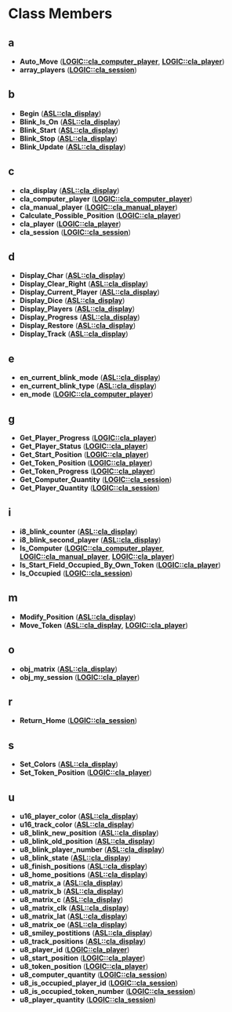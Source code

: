 
# Class Members



## a

* **Auto\_Move** ([**LOGIC::cla\_computer\_player**](classLOGIC_1_1cla__computer__player.md), [**LOGIC::cla\_player**](classLOGIC_1_1cla__player.md))
* **array\_players** ([**LOGIC::cla\_session**](classLOGIC_1_1cla__session.md))


## b

* **Begin** ([**ASL::cla\_display**](classASL_1_1cla__display.md))
* **Blink\_Is\_On** ([**ASL::cla\_display**](classASL_1_1cla__display.md))
* **Blink\_Start** ([**ASL::cla\_display**](classASL_1_1cla__display.md))
* **Blink\_Stop** ([**ASL::cla\_display**](classASL_1_1cla__display.md))
* **Blink\_Update** ([**ASL::cla\_display**](classASL_1_1cla__display.md))


## c

* **cla\_display** ([**ASL::cla\_display**](classASL_1_1cla__display.md))
* **cla\_computer\_player** ([**LOGIC::cla\_computer\_player**](classLOGIC_1_1cla__computer__player.md))
* **cla\_manual\_player** ([**LOGIC::cla\_manual\_player**](classLOGIC_1_1cla__manual__player.md))
* **Calculate\_Possible\_Position** ([**LOGIC::cla\_player**](classLOGIC_1_1cla__player.md))
* **cla\_player** ([**LOGIC::cla\_player**](classLOGIC_1_1cla__player.md))
* **cla\_session** ([**LOGIC::cla\_session**](classLOGIC_1_1cla__session.md))


## d

* **Display\_Char** ([**ASL::cla\_display**](classASL_1_1cla__display.md))
* **Display\_Clear\_Right** ([**ASL::cla\_display**](classASL_1_1cla__display.md))
* **Display\_Current\_Player** ([**ASL::cla\_display**](classASL_1_1cla__display.md))
* **Display\_Dice** ([**ASL::cla\_display**](classASL_1_1cla__display.md))
* **Display\_Players** ([**ASL::cla\_display**](classASL_1_1cla__display.md))
* **Display\_Progress** ([**ASL::cla\_display**](classASL_1_1cla__display.md))
* **Display\_Restore** ([**ASL::cla\_display**](classASL_1_1cla__display.md))
* **Display\_Track** ([**ASL::cla\_display**](classASL_1_1cla__display.md))


## e

* **en\_current\_blink\_mode** ([**ASL::cla\_display**](classASL_1_1cla__display.md))
* **en\_current\_blink\_type** ([**ASL::cla\_display**](classASL_1_1cla__display.md))
* **en\_mode** ([**LOGIC::cla\_computer\_player**](classLOGIC_1_1cla__computer__player.md))


## g

* **Get\_Player\_Progress** ([**LOGIC::cla\_player**](classLOGIC_1_1cla__player.md))
* **Get\_Player\_Status** ([**LOGIC::cla\_player**](classLOGIC_1_1cla__player.md))
* **Get\_Start\_Position** ([**LOGIC::cla\_player**](classLOGIC_1_1cla__player.md))
* **Get\_Token\_Position** ([**LOGIC::cla\_player**](classLOGIC_1_1cla__player.md))
* **Get\_Token\_Progress** ([**LOGIC::cla\_player**](classLOGIC_1_1cla__player.md))
* **Get\_Computer\_Quantity** ([**LOGIC::cla\_session**](classLOGIC_1_1cla__session.md))
* **Get\_Player\_Quantity** ([**LOGIC::cla\_session**](classLOGIC_1_1cla__session.md))


## i

* **i8\_blink\_counter** ([**ASL::cla\_display**](classASL_1_1cla__display.md))
* **i8\_blink\_second\_player** ([**ASL::cla\_display**](classASL_1_1cla__display.md))
* **Is\_Computer** ([**LOGIC::cla\_computer\_player**](classLOGIC_1_1cla__computer__player.md), [**LOGIC::cla\_manual\_player**](classLOGIC_1_1cla__manual__player.md), [**LOGIC::cla\_player**](classLOGIC_1_1cla__player.md))
* **Is\_Start\_Field\_Occupied\_By\_Own\_Token** ([**LOGIC::cla\_player**](classLOGIC_1_1cla__player.md))
* **Is\_Occupied** ([**LOGIC::cla\_session**](classLOGIC_1_1cla__session.md))


## m

* **Modify\_Position** ([**ASL::cla\_display**](classASL_1_1cla__display.md))
* **Move\_Token** ([**ASL::cla\_display**](classASL_1_1cla__display.md), [**LOGIC::cla\_player**](classLOGIC_1_1cla__player.md))


## o

* **obj\_matrix** ([**ASL::cla\_display**](classASL_1_1cla__display.md))
* **obj\_my\_session** ([**LOGIC::cla\_player**](classLOGIC_1_1cla__player.md))


## r

* **Return\_Home** ([**LOGIC::cla\_session**](classLOGIC_1_1cla__session.md))


## s

* **Set\_Colors** ([**ASL::cla\_display**](classASL_1_1cla__display.md))
* **Set\_Token\_Position** ([**LOGIC::cla\_player**](classLOGIC_1_1cla__player.md))


## u

* **u16\_player\_color** ([**ASL::cla\_display**](classASL_1_1cla__display.md))
* **u16\_track\_color** ([**ASL::cla\_display**](classASL_1_1cla__display.md))
* **u8\_blink\_new\_position** ([**ASL::cla\_display**](classASL_1_1cla__display.md))
* **u8\_blink\_old\_position** ([**ASL::cla\_display**](classASL_1_1cla__display.md))
* **u8\_blink\_player\_number** ([**ASL::cla\_display**](classASL_1_1cla__display.md))
* **u8\_blink\_state** ([**ASL::cla\_display**](classASL_1_1cla__display.md))
* **u8\_finish\_positions** ([**ASL::cla\_display**](classASL_1_1cla__display.md))
* **u8\_home\_positions** ([**ASL::cla\_display**](classASL_1_1cla__display.md))
* **u8\_matrix\_a** ([**ASL::cla\_display**](classASL_1_1cla__display.md))
* **u8\_matrix\_b** ([**ASL::cla\_display**](classASL_1_1cla__display.md))
* **u8\_matrix\_c** ([**ASL::cla\_display**](classASL_1_1cla__display.md))
* **u8\_matrix\_clk** ([**ASL::cla\_display**](classASL_1_1cla__display.md))
* **u8\_matrix\_lat** ([**ASL::cla\_display**](classASL_1_1cla__display.md))
* **u8\_matrix\_oe** ([**ASL::cla\_display**](classASL_1_1cla__display.md))
* **u8\_smiley\_postitions** ([**ASL::cla\_display**](classASL_1_1cla__display.md))
* **u8\_track\_positions** ([**ASL::cla\_display**](classASL_1_1cla__display.md))
* **u8\_player\_id** ([**LOGIC::cla\_player**](classLOGIC_1_1cla__player.md))
* **u8\_start\_position** ([**LOGIC::cla\_player**](classLOGIC_1_1cla__player.md))
* **u8\_token\_position** ([**LOGIC::cla\_player**](classLOGIC_1_1cla__player.md))
* **u8\_computer\_quantity** ([**LOGIC::cla\_session**](classLOGIC_1_1cla__session.md))
* **u8\_is\_occupied\_player\_id** ([**LOGIC::cla\_session**](classLOGIC_1_1cla__session.md))
* **u8\_is\_occupied\_token\_number** ([**LOGIC::cla\_session**](classLOGIC_1_1cla__session.md))
* **u8\_player\_quantity** ([**LOGIC::cla\_session**](classLOGIC_1_1cla__session.md))





